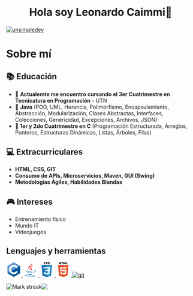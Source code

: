 <h1 align="center">Hola soy Leonardo Caimmi👋 </h1> 
<a href="https://www.linkedin.com/in/leonardo-caimmi/" target="blank"><img align="center" src="https://img.shields.io/badge/LinkedIn-0077B5?style=for-the-badge&logo=linkedin&logoColor=white" alt="unsimpledev"/></a>

<h1>Sobre mí</h1>

<h2>📚 Educación</h2>
<ul>
  <li>🔭 <strong> Actualemte me encuentro cursando el 3er Cuatrimestre en Tecnicatura en Programación</strong> - UTN</li>
  <li>🌱 <strong>Java</strong> (POO, UML, Herencia, Polimorfismo, Encapsulamiento, Abstracción, Modularización, Clases Abstractas, Interfaces, Colecciones, Genericidad, Excepciones, Archivos, JSON)</li>
  <li>📖 <strong>1er y 2do Cuatrimestre en C</strong> (Programación Estructurada, Arreglos, Punteros, Estructuras Dinámicas, Listas, Árboles, Filas)</li>
</ul>

<h2>💻 Extracurriculares</h2>
<ul>
  <li><strong>HTML, CSS, GIT</strong></li>
  <li><strong>Consumo de APIs, Microservicios, Maven, GUI (Swing)</strong></li>
  <li><strong>Metodologías Ágiles, Habilidades Blandas</strong></li>
</ul>

<h2>🎮 Intereses</h2>
<ul>
  <li>Entrenamiento físico</li>
  <li>Mundo IT</li>
  <li>Videojuegos</li>
</ul>

 
## Lenguajes y herramientas

<p>
    <a href="https://www.cprogramming.com/" target="_blank"> <img src="https://raw.githubusercontent.com/devicons/devicon/master/icons/c/c-original.svg" alt="c" width="40" height="40"/> </a>
  <a href="https://www.java.com" target="_blank"> <img src="https://raw.githubusercontent.com/devicons/devicon/master/icons/java/java-original.svg" alt="java" width="40" height="40"/> </a>
     <a href="https://www.w3schools.com/css/" target="_blank"> <img src="https://raw.githubusercontent.com/devicons/devicon/master/icons/css3/css3-original-wordmark.svg" alt="css3" width="40" height="40"/> </a>
     <a href="https://www.w3.org/html/" target="_blank"> <img src="https://raw.githubusercontent.com/devicons/devicon/master/icons/html5/html5-original-wordmark.svg" alt="html5" width="40" height="40"/>
     <a href="https://git-scm.com/" target="_blank"> <img src="https://www.vectorlogo.zone/logos/git-scm/git-scm-icon.svg" alt="git" width="40" height="40"/> </a> 
   
</p>

<div style="display:flex">
  <img  title="🔥 Get streak stats for your profile at git.io/streak-stats" alt="Mark streak" src="https://github-readme-streak-stats.herokuapp.com/?user=leocaimmi&theme=dark&hide_border=false" /> 
</td>

<td width="40%" align="center">

  <img  align="left"  src="https://github-readme-stats.anuraghazra1.vercel.app/api/top-langs/?username=leocaimmi&theme=dark&hide_border=false&no-bg=true&no-frame=true&langs_count=10"/>

  </td>
</tr>
</div>
